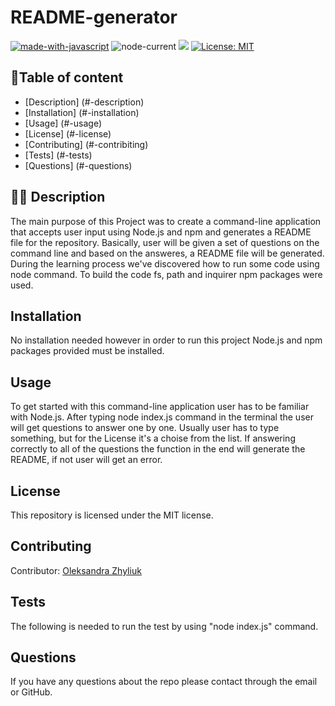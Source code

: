 # README-generator

[![made-with-javascript](https://img.shields.io/badge/Made%20with-JavaScript-1f425f.svg)](https://www.javascript.com)
![node-current](https://img.shields.io/node/v/inquirer?label=Node.js&logo=Node.js.)
![](https://img.shields.io/npm/v/fs?logo=npm)
[![License: MIT](https://img.shields.io/badge/License-MIT-yellow.svg)](https://opensource.org/licenses/MIT)

## 💠Table of content
* [Description] (#-description)
* [Installation] (#-installation)
* [Usage] (#-usage)
* [License] (#-license)
* [Contributing] (#-contribiting)
* [Tests] (#-tests)
* [Questions] (#-questions)

## 🏳️‍🌈 Description
The main purpose of this Project was to create a command-line application that accepts user input using Node.js and npm and generates a README file for the repository. Basically, user will be given a set of questions on the command line and based on the answeres, a README file will be generated. During the learning process we've discovered how to run some code using node command. To build the code fs, path and inquirer npm packages were used. 

## Installation
No installation needed however in order to run this project Node.js and npm packages provided must be installed.

## Usage
To get started with this command-line application user has to be familiar with Node.js. After typing node index.js command in the terminal the user will get questions to answer one by one. Usually user has to type something, but for the License it's a choise from the list. If answering correctly to all of the questions the function in the end will generate the README, if not user will get an error.

## License
​This repository is licensed under the MIT license.

## Contributing
Contributor:  [Oleksandra Zhyliuk](https://github.com/SashaK2609)

## Tests
The following is needed to run the test by using "node index.js" command.

## Questions
If you have any questions about the repo please contact through the email or GitHub.







